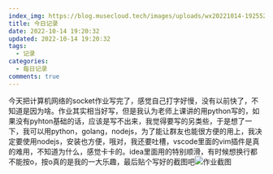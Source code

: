 ```yaml
---
index_img: https://blog.musecloud.tech/images/uploads/wx20221014-192552-2x.png
title: 今日记录
date: 2022-10-14 19:20:32
updated: 2022-10-14 19:20:32
tags:
  - 记录
categories:
  - 每日记录
comments: true
---
```

今天把计算机网络的socket作业写完了，感觉自己打字好慢，没有以前快了，不知道是因为啥。作业其实相当好写，但是我认为老师上课讲的用python写的，如果没有pyhton基础的话，应该是写不出来，我觉得要写的另类些，于是想了一下，我可以用python，golang，nodejs，为了能让群友也能很方便的用上，我决定要使用nodejs，安装也方便，哦对，我还要吐槽，vscode里面的vim插件是真的难用，不知道为什么，感觉卡卡的。idea里面用的特别顺滑，有时候想换行都不能按o，按o真的是我的一大乐趣，最后贴个写好的截图吧![作业截图](https://blog.musecloud.tech/images/uploads/wx20221014-192552-2x.png)